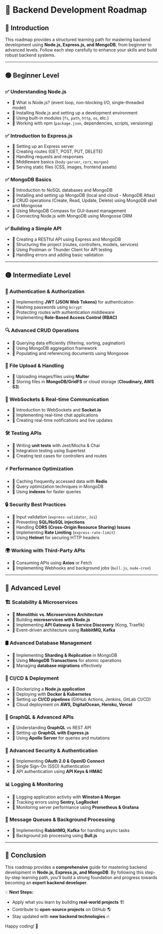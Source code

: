 # 🚀 Backend Development Roadmap

## 📌 Introduction
This roadmap provides a structured learning path for mastering backend development using **Node.js, Express.js, and MongoDB**, from beginner to advanced levels. Follow each step carefully to enhance your skills and build robust backend systems.

---

## 🟢 Beginner Level

### ✅ Understanding Node.js
- 🔹 What is Node.js? (event loop, non-blocking I/O, single-threaded model)
- 🔹 Installing Node.js and setting up a development environment
- 🔹 Using built-in modules (`fs`, `path`, `http`, `os`, etc.)
- 🔹 Working with npm (`package.json`, dependencies, scripts, versioning)

### ✅ Introduction to Express.js
- 🔹 Setting up an Express server
- 🔹 Creating routes (GET, POST, PUT, DELETE)
- 🔹 Handling requests and responses
- 🔹 Middleware basics (`body-parser`, `cors`, `morgan`)
- 🔹 Serving static files (CSS, images, frontend assets)

### ✅ MongoDB Basics
- 🔹 Introduction to NoSQL databases and MongoDB
- 🔹 Installing and setting up MongoDB (local and cloud - MongoDB Atlas)
- 🔹 CRUD operations (Create, Read, Update, Delete) using MongoDB shell and Mongoose
- 🔹 Using MongoDB Compass for GUI-based management
- 🔹 Connecting Node.js with MongoDB using Mongoose ORM

### ✅ Building a Simple API
- 🔹 Creating a RESTful API using Express and MongoDB
- 🔹 Structuring the project (routes, controllers, models, services)
- 🔹 Using Postman or Thunder Client for API testing
- 🔹 Handling errors and adding basic validation

---

## 🟡 Intermediate Level

### 🔐 Authentication & Authorization
- 🔹 Implementing **JWT (JSON Web Tokens)** for authentication
- 🔹 Hashing passwords using `bcrypt`
- 🔹 Protecting routes with authentication middleware
- 🔹 Implementing **Role-Based Access Control (RBAC)**

### 🔍 Advanced CRUD Operations
- 🔹 Querying data efficiently (filtering, sorting, pagination)
- 🔹 Using MongoDB aggregation framework
- 🔹 Populating and referencing documents using Mongoose

### 📂 File Upload & Handling
- 🔹 Uploading images/files using **Multer**
- 🔹 Storing files in **MongoDB/GridFS** or cloud storage (**Cloudinary, AWS S3**)

### 🔄 WebSockets & Real-time Communication
- 🔹 Introduction to WebSockets and **Socket.io**
- 🔹 Implementing real-time chat applications
- 🔹 Creating real-time notifications and live updates

### 🛠️ Testing APIs
- 🔹 Writing **unit tests** with Jest/Mocha & Chai
- 🔹 Integration testing using Supertest
- 🔹 Creating test cases for controllers and routes

### ⚡ Performance Optimization
- 🔹 Caching frequently accessed data with **Redis**
- 🔹 Query optimization techniques in MongoDB
- 🔹 Using **indexes** for faster queries

### 🔒 Security Best Practices
- 🔹 Input validation (`express-validator`, `Joi`)
- 🔹 Preventing **SQL/NoSQL injections**
- 🔹 Handling **CORS (Cross-Origin Resource Sharing) Issues**
- 🔹 Implementing **Rate Limiting** (`express-rate-limit`)
- 🔹 Using **Helmet** for securing HTTP headers

### 🌍 Working with Third-Party APIs
- 🔹 Consuming APIs using **Axios** or Fetch
- 🔹 Implementing Webhooks and background jobs (`bull.js`, `node-cron`)

---

## 🔴 Advanced Level

### 🏗️ Scalability & Microservices
- 🔹 **Monolithic vs. Microservices Architecture**
- 🔹 Building **microservices with Node.js**
- 🔹 Implementing **API Gateway & Service Discovery** (Kong, Traefik)
- 🔹 Event-driven architecture using **RabbitMQ, Kafka**

### 🛢️ Advanced Database Management
- 🔹 Implementing **Sharding & Replication** in MongoDB
- 🔹 Using **MongoDB Transactions** for atomic operations
- 🔹 Managing **database migrations** effectively

### 🚀 CI/CD & Deployment
- 🔹 Dockerizing a **Node.js application**
- 🔹 Deploying with **Docker & Kubernetes**
- 🔹 Setting up **CI/CD pipelines** (GitHub Actions, Jenkins, GitLab CI/CD)
- 🔹 Cloud deployment on **AWS, DigitalOcean, Heroku, Vercel**

### 📡 GraphQL & Advanced APIs
- 🔹 Understanding **GraphQL** vs REST API
- 🔹 Setting up **GraphQL with Express.js**
- 🔹 Using **Apollo Server** for queries and mutations

### 🔐 Advanced Security & Authentication
- 🔹 Implementing **OAuth 2.0 & OpenID Connect**
- 🔹 Single Sign-On (SSO) Authentication
- 🔹 API authentication using **API Keys & HMAC**

### 📊 Logging & Monitoring
- 🔹 Logging application activity with **Winston & Morgan**
- 🔹 Tracking errors using **Sentry, LogRocket**
- 🔹 Monitoring server performance using **Prometheus & Grafana**

### 📩 Message Queues & Background Processing
- 🔹 Implementing **RabbitMQ, Kafka** for handling async tasks
- 🔹 Background job processing using **Bull.js**

---

## 🎯 Conclusion
This roadmap provides a **comprehensive** guide for mastering backend development in **Node.js, Express.js, and MongoDB**. By following this step-by-step learning path, you'll build a strong foundation and progress towards becoming an **expert backend developer**.

💡 **Next Steps:**
- Apply what you learn by building **real-world projects** 🏗️
- Contribute to **open-source projects** on GitHub 🌎
- Stay updated with **new backend technologies** 🔥

Happy coding! 🚀

